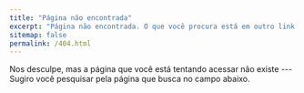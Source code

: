 ```yaml
---
title: "Página não encontrada"
excerpt: "Página não encontrada. O que você procura está em outro link."
sitemap: false
permalink: /404.html
---
```


Nos desculpe, mas a página que você está tentando acessar não existe --- Sugiro você pesquisar pela página que busca no campo abaixo.

<script type="text/javascript">
  var GOOG_FIXURL_LANG = 'pt-BR';
  var GOOG_FIXURL_SITE = '{{ site.url }}'
</script>
<script type="text/javascript"
  src="//linkhelp.clients.google.com/tbproxy/lh/wm/fixurl.js">
</script>